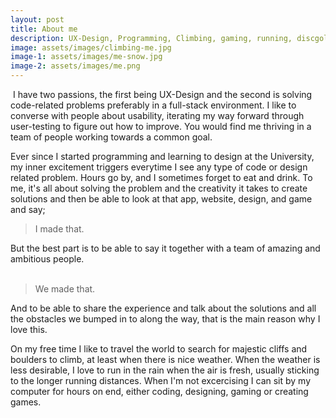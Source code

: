 ```yaml
---
layout: post
title: About me
description: UX-Design, Programming, Climbing, gaming, running, discgolfing, and random facts.
image: assets/images/climbing-me.jpg
image-1: assets/images/me-snow.jpg
image-2: assets/images/me.png
---
```


<p><span class="image left"><img src="{{ site.baseurl }}/{{ page.image-1 }}" alt="" /></span>
I have two passions, the first being UX-Design and the second is solving code-related problems preferably in a full-stack environment. I like to converse with people about usability, iterating my way forward through user-testing to figure out how to improve. You would find me thriving in a team of people working towards a common goal. </p>

<p>
Ever since I started programming and learning to design at the University, my inner excitement triggers everytime I see any type of code or design related problem. Hours go by, and I sometimes forget to eat and drink. To me, it's all about solving the problem and the creativity it takes to create solutions and then be able to look at that app, website, design, and game and say; 
<blockquote>I made that.</blockquote>
But the best part is to be able to say it together with a team of amazing and ambitious people. 
<br>
<br>
<blockquote>We made that.</blockquote>
And to be able to share the experience and talk about the solutions and all the obstacles we bumped in to along the way, that is the main reason why I love this.
</p>

<p>
On my free time I like to travel the world to search for majestic cliffs and boulders to climb, at least when there is nice weather. When the weather is less desirable, I love to run in the rain when the air is fresh, usually sticking to the longer running distances. When I'm not excercising I can sit by my computer for hours on end, either coding, designing, gaming or creating games. 
</p><span class="image main"><img src="{{ site.baseurl }}/{{ page.image-2 }}" alt="" /></span>